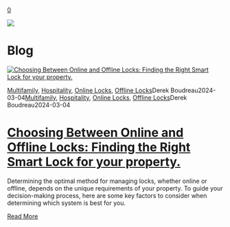 [0](https://www.33lock.com/cart)

![](https://images.squarespace-cdn.com/content/v1/64864a0f6459c271adb893d5/53badce9-9947-4ef2-ae36-60123a30fdfd/pexels-la-miko-3754595.jpg?format=2500w)

# Blog

[![Choosing Between Online and Offline Locks: Finding the Right Smart Lock for your property.](https://images.squarespace-cdn.com/content/v1/64864a0f6459c271adb893d5/1709757458293-NGK2E1NBUJOH3IS7G0E0/Blue+Futuristic+Illustrative+Artificial+Intelligence+Project+Presentation+%281%29.jpg?format=2500w)](https://www.33lock.com/blogpublishing/online-or-offline-locks)

[Multifamily](https://www.33lock.com/blogpublishing/category/Multifamily), [Hospitality](https://www.33lock.com/blogpublishing/category/Hospitality), [Online Locks](https://www.33lock.com/blogpublishing/category/Online+Locks), [Offline Locks](https://www.33lock.com/blogpublishing/category/Offline+Locks)Derek Boudreau2024-03-04[Multifamily](https://www.33lock.com/blogpublishing/category/Multifamily), [Hospitality](https://www.33lock.com/blogpublishing/category/Hospitality), [Online Locks](https://www.33lock.com/blogpublishing/category/Online+Locks), [Offline Locks](https://www.33lock.com/blogpublishing/category/Offline+Locks)Derek Boudreau2024-03-04

# [Choosing Between Online and Offline Locks: Finding the Right Smart Lock for your property.](https://www.33lock.com/blogpublishing/online-or-offline-locks)

Determining the optimal method for managing locks, whether online or offline, depends on the unique requirements of your property. To guide your decision-making process, here are some key factors to consider when determining which system is best for you.

[Read More](https://www.33lock.com/blogpublishing/online-or-offline-locks)